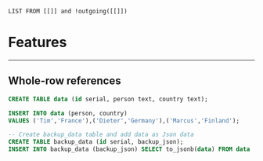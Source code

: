 ```dataview
LIST FROM [[]] and !outgoing([[]])
```
# Features
---
## Whole-row references
```SQL
CREATE TABLE data (id serial, person text, country text);

INSERT INTO data (person, country)   
VALUES ('Tim','France'),('Dieter','Germany'),('Marcus','Finland');

-- Create backup_data table and add data as Json data
CREATE TABLE backup_data (id serial, backup_json);
INSERT INTO backup_data (backup_json) SELECT to_jsonb(data) FROM data
```

